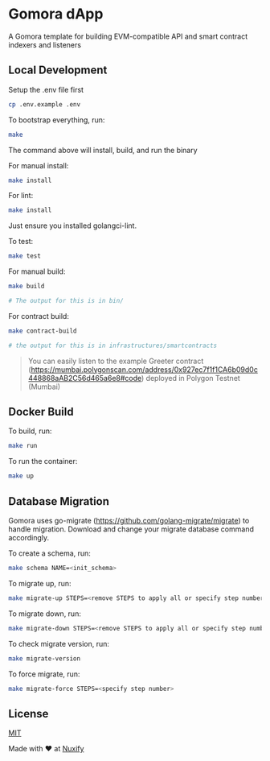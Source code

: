 # Gomora dApp
A Gomora template for building EVM-compatible API and smart contract indexers and listeners

## Local Development

Setup the .env file first

```bash
cp .env.example .env
```

To bootstrap everything, run:
```bash
make
```
The command above will install, build, and run the binary

For manual install:
```bash
make install
```

For lint:
```bash
make install
```

Just ensure you installed golangci-lint.

To test:
```bash
make test
```

For manual build:
```bash
make build

# The output for this is in bin/
```

For contract build:

```bash
make contract-build

# the output for this is in infrastructures/smartcontracts
```

> You can easily listen to the example Greeter contract (https://mumbai.polygonscan.com/address/0x927ec7f1f1CA6b09d0c448868aAB2C56d465a6e8#code) deployed in Polygon Testnet (Mumbai)

## Docker Build

To build, run:
```bash
make run
```

To run the container:
```bash
make up
```

## Database Migration

Gomora uses go-migrate (https://github.com/golang-migrate/migrate) to handle migration. Download and change your migrate database command accordingly.

To create a schema, run:

```bash
make schema NAME=<init_schema>
```

To migrate up, run:

```bash
make migrate-up STEPS=<remove STEPS to apply all or specify step number>
```

To migrate down, run:

```bash
make migrate-down STEPS=<remove STEPS to apply all or specify step number>
```

To check migrate version, run:

```bash
make migrate-version
````

To force migrate, run:
```bash
make migrate-force STEPS=<specify step number>
```

## License

[MIT](https://choosealicense.com/licenses/mit/)

Made with ❤️ at [Nuxify](https://nuxify.tech)
